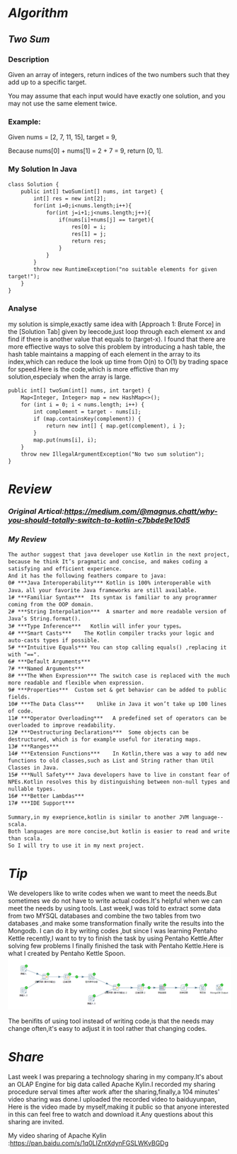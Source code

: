 # ***Algorithm***
## ***Two Sum***
### Description
Given an array of integers, return indices of the two numbers such that they add up to a specific target.

You may assume that each input would have exactly one solution, and you may not use the same element twice.

### Example:

Given nums = [2, 7, 11, 15], target = 9,

Because nums[0] + nums[1] = 2 + 7 = 9,
return [0, 1].
### My Solution In Java
```
class Solution {
    public int[] twoSum(int[] nums, int target) {
        int[] res = new int[2];
        for(int i=0;i<nums.length;i++){
            for(int j=i+1;j<nums.length;j++){
                if(nums[i]+nums[j] == target){
                    res[0] = i;
                    res[1] = j;
                    return res;
                }
            }
        }
        throw new RuntimeException("no suitable elements for given target!");
    }
}
```
### Analyse
my solution is simple,exactly same idea with [Approach 1: Brute Force] in  the [Solution Tab] given by leecode,just loop through each element xx and find if there is another value that equals to (target-x).
I found that there are more effiective ways to solve this problem by introducing a hash table, the hash table maintains a mapping of each element in the array to its index,which can reduce the look up time from O(n) to O(1) by trading space for speed.Here is the code,which is more effictive than my solution,especialy when the array is large.
```
public int[] twoSum(int[] nums, int target) {
    Map<Integer, Integer> map = new HashMap<>();
    for (int i = 0; i < nums.length; i++) {
        int complement = target - nums[i];
        if (map.containsKey(complement)) {
            return new int[] { map.get(complement), i };
        }
        map.put(nums[i], i);
    }
    throw new IllegalArgumentException("No two sum solution");
}
```
# ***Review***
### ***Original Artical:https://medium.com/@magnus.chatt/why-you-should-totally-switch-to-kotlin-c7bbde9e10d5***
### ***My Review***
```
The author suggest that java developer use Kotlin in the next project,
because he think It’s pragmatic and concise, and makes coding a satisfying and efficient experience.
And it has the following feathers compare to java:
0# ***Java Interoperability*** Kotlin is 100% interoperable with Java，all your favorite Java frameworks are still available.
1# ***Familiar Syntax***  Its syntax is familiar to any programmer coming from the OOP domain.
2# ***String Interpolation***  A smarter and more readable version of Java’s String.format().
3# ***Type Inference***   Kotlin will infer your types。
4# ***Smart Casts***    The Kotlin compiler tracks your logic and auto-casts types if possible.
5# ***Intuitive Equals*** You can stop calling equals() ,replacing it with "==".
6# ***Default Arguments*** 
7# ***Named Arguments***
8# ***The When Expression*** The switch case is replaced with the much more readable and flexible when expression.
9# ***Properties***  Custom set & get behavior can be added to public fields.
10# ***The Data Class***    Unlike in Java it won’t take up 100 lines of code.
11# ***Operator Overloading***   A predefined set of operators can be overloaded to improve readability.
12# ***Destructuring Declarations***  Some objects can be destructured, which is for example useful for iterating maps.
13# ***Ranges***  
14# ***Extension Functions***    In Kotlin,there was a way to add new functions to old classes,such as List and String rather than Util Classes in Java.
15# ***Null Safety*** Java developers have to live in constant fear of NPEs.Kotlin resolves this by distinguishing between non-null types and nullable types.
16# ***Better Lambdas***
17# ***IDE Support***

Summary,in my exeprience,kotlin is similar to another JVM language--scala.
Both languages are more concise,but kotlin is easier to read and write than scala.
So I will try to use it in my next project.
```
# ***Tip***
We developers like to write codes when we want to meet the needs.But sometimes we do not  have to write actual codes.It's helpful when we can meet the needs by using tools.
Last week,I was told to extract some data from two MYSQL databases and combine the two tables from two databases ,and make some transformation finally write the results into the Mongodb.
I can do it by writing codes ,but since I was learning Pentaho Kettle recently,I  want to try to finish the task by using Pentaho Kettle.After solving few problems I finally finished the task with Pentaho Kettle.Here is what I created by Pentaho Kettle Spoon.
![kettle transform](https://raw.githubusercontent.com/Daheyoyo/arts/master/9C7D2703B4D926697C62C55173D43919.png)

The benifits of using tool instead of writing code,is that the needs may change often,it's easy to adjust it in tool rather that changing codes.

# ***Share***
Last week I was preparing a technology sharing in my company.It's about an OLAP Engine for big data called Apache Kylin.I recorded my sharing procedure  serval times after work after the sharing,finally,a 104 minutes' video sharing was done.I uploaded the recorded video to baiduyunpan, Here is the video made by myself,making it public so that anyone interested in this can feel free to watch and download it.Any questions about this sharing are invited.

My video sharing of  Apache Kylin :https://pan.baidu.com/s/1q0LIZntXdynFGSLWKvBGDg


